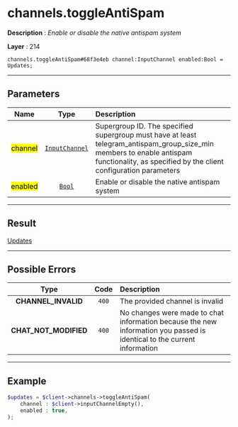 # channels.toggleAntiSpam

**Description** : *Enable or disable the native antispam system*

**Layer** : 214

```tl
channels.toggleAntiSpam#68f3e4eb channel:InputChannel enabled:Bool = Updates;
```

---

## Parameters

| Name | Type | Description |
| :---: | :---: | :--- |
| <mark>channel</mark> | [`InputChannel`](type/InputChannel) | Supergroup ID. The specified supergroup must have at least telegram_antispam_group_size_min members to enable antispam functionality, as specified by the client configuration parameters |
| <mark>enabled</mark> | [`Bool`](type/Bool) | Enable or disable the native antispam system |

---

## Result

[Updates](type/Updates)

---

## Possible Errors

| Type | Code | Description |
| :---: | :---: | :--- |
| **CHANNEL_INVALID** | `400` | The provided channel is invalid |
| **CHAT_NOT_MODIFIED** | `400` | No changes were made to chat information because the new information you passed is identical to the current information |

---

## Example

```php
$updates = $client->channels->toggleAntiSpam(
	channel : $client->inputChannelEmpty(),
	enabled : true,
);
```